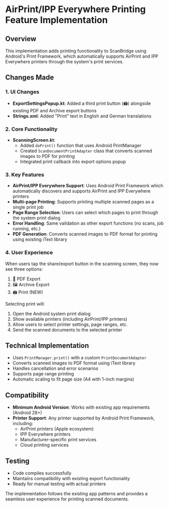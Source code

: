 # AirPrint/IPP Everywhere Printing Feature Implementation

## Overview
This implementation adds printing functionality to ScanBridge using Android's Print Framework, which automatically supports AirPrint and IPP Everywhere printers through the system's print services.

## Changes Made

### 1. UI Changes
- **ExportSettingsPopup.kt**: Added a third print button (🖨️) alongside existing PDF and Archive export buttons
- **Strings.xml**: Added "Print" text in English and German translations

### 2. Core Functionality
- **ScanningScreen.kt**: 
  - Added `doPrint()` function that uses Android PrintManager
  - Created `ScanDocumentPrintAdapter` class that converts scanned images to PDF for printing
  - Integrated print callback into export options popup

### 3. Key Features
- **AirPrint/IPP Everywhere Support**: Uses Android Print Framework which automatically discovers and supports AirPrint and IPP Everywhere printers
- **Multi-page Printing**: Supports printing multiple scanned pages as a single print job
- **Page Range Selection**: Users can select which pages to print through the system print dialog
- **Error Handling**: Same validation as other export functions (no scans, job running, etc.)
- **PDF Generation**: Converts scanned images to PDF format for printing using existing iText library

### 4. User Experience
When users tap the share/export button in the scanning screen, they now see three options:
1. 📄 PDF Export
2. 🖼️ Archive Export  
3. 🖨️ Print (NEW)

Selecting print will:
1. Open the Android system print dialog
2. Show available printers (including AirPrint/IPP printers)
3. Allow users to select printer settings, page ranges, etc.
4. Send the scanned documents to the selected printer

## Technical Implementation
- Uses `PrintManager.print()` with a custom `PrintDocumentAdapter`
- Converts scanned images to PDF format using iText library
- Handles cancellation and error scenarios
- Supports page range printing
- Automatic scaling to fit page size (A4 with 1-inch margins)

## Compatibility
- **Minimum Android Version**: Works with existing app requirements (Android 28+)
- **Printer Support**: Any printer supported by Android Print Framework, including:
  - AirPrint printers (Apple ecosystem)
  - IPP Everywhere printers
  - Manufacturer-specific print services
  - Cloud printing services

## Testing
- Code compiles successfully
- Maintains compatibility with existing export functionality
- Ready for manual testing with actual printers

The implementation follows the existing app patterns and provides a seamless user experience for printing scanned documents.